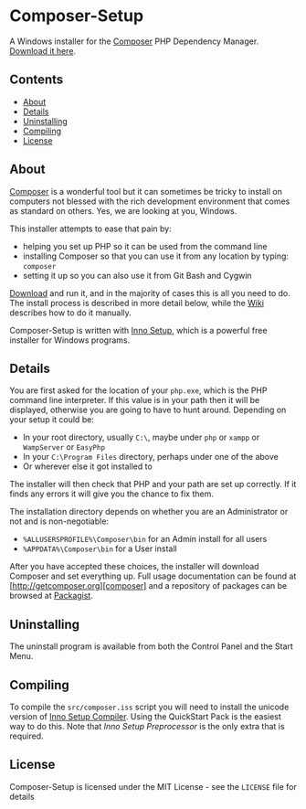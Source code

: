 # Composer-Setup

A Windows installer for the [Composer][composer] PHP Dependency Manager. [Download it here][download].

## Contents
* [About](#About)
* [Details](#Details)
* [Uninstalling](#Uninstalling)
* [Compiling](#Compiling)
* [License](#License)

<a name="About"></a>
## About

[Composer][composer] is a wonderful tool but it can sometimes be tricky to install on computers not blessed with the rich development environment that comes as standard on others. Yes, we are looking at you, Windows.

This installer attempts to ease that pain by:

* helping you set up PHP so it can be used from the command line
* installing Composer so that you can use it from any location by typing: `composer`
* setting it up so you can also use it from Git Bash and Cygwin

[Download][download] and run it, and in the majority of cases this is all you need to do. The install process is described in more detail below, while the [Wiki][manual] describes how to do it manually.

Composer-Setup is written with [Inno Setup][inno], which is a powerful free installer for Windows programs.

<a name="Details"></a>
## Details

You are first asked for the location of your `php.exe`, which is the PHP command line interpreter. If this value is in your path then it will be displayed, otherwise you are going to have to hunt around. Depending on your setup it could be:

* In your root directory, usually `C:\`, maybe under `php` or `xampp` or `WampServer` or `EasyPhp`
* In your `C:\Program Files` directory, perhaps under one of the above
* Or wherever else it got installed to

The installer will then check that PHP and your path are set up correctly. If it finds any errors it will give you the chance to fix them.

The installation directory depends on whether you are an Administrator or not and is non-negotiable:

* `%ALLUSERSPROFILE%\Composer\bin` for an Admin install for all users
* `%APPDATA%\Composer\bin` for a User install

After you have accepted these choices, the installer will download Composer and set everything up. Full usage documentation can be found at [http://getcomposer.org][composer] and a repository of packages can be browsed at [Packagist][packagist].

<a name="Uninstalling"></a>
## Uninstalling

The uninstall program is available from both the Control Panel and the Start Menu.


<a name="Compiling"></a>
## Compiling

To compile the `src/composer.iss` script you will need to install the unicode version of [Inno Setup Compiler][compiler]. Using the QuickStart Pack is the easiest way to do this. Note that *Inno Setup Preprocessor* is the only extra that is required.


<a name="License"></a>
## License

Composer-Setup is licensed under the MIT License - see the `LICENSE` file for details


  [composer]:   http://getcomposer.org
  [download]:   https://github.com/johnstevenson/composer-setup/raw/master/Composer-Setup.exe
  [inno]:       http://www.jrsoftware.org/isinfo.php
  [packagist]:  https://packagist.org/
  [manual]:     https://github.com/johnstevenson/composer-setup/wiki/Manual-installation
  [compiler]:   http://www.jrsoftware.org/isdl.php

